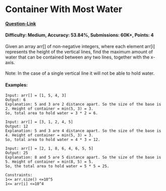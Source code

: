 # Container With Most Water
#### [Question-Link](https://www.geeksforgeeks.org/problems/container-with-most-water0535/1)
#### Difficulty: Medium, Accuracy: 53.84%, Submissions: 60K+, Points: 4

Given an array arr[] of non-negative integers, where each element arr[i] represents the height of the vertical lines, find the maximum amount of water that can be contained between any two lines, together with the x-axis.
<br><br>
Note: In the case of a single vertical line it will not be able to hold water.

#### Examples:
```
Input: arr[] = [1, 5, 4, 3]
Output: 6
Explanation: 5 and 3 are 2 distance apart. So the size of the base is 2. Height of container = min(5, 3) = 3.
So, total area to hold water = 3 * 2 = 6.
```
```
Input: arr[] = [3, 1, 2, 4, 5]
Output: 12
Explanation: 5 and 3 are 4 distance apart. So the size of the base is 4. Height of container = min(5, 3) = 3.
So, total area to hold water = 4 * 3 = 12.
```
```
Input: arr[] = [2, 1, 8, 6, 4, 6, 5, 5]
Output: 25 
Explanation: 8 and 5 are 5 distance apart. So the size of the base is 5. Height of container = min(8, 5) = 5.
So, the total area to hold water = 5 * 5 = 25.
```
```
Constraints:
1<= arr.size() <=10^5
1<= arr[i] <=10^4
```
